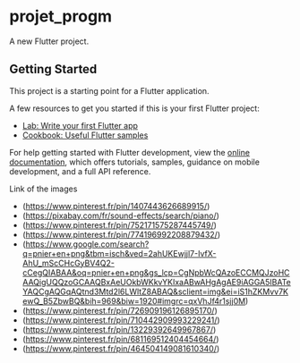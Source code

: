 # projet_progm

A new Flutter project.

## Getting Started

This project is a starting point for a Flutter application.

A few resources to get you started if this is your first Flutter project:

- [Lab: Write your first Flutter app](https://docs.flutter.dev/get-started/codelab)
- [Cookbook: Useful Flutter samples](https://docs.flutter.dev/cookbook)

For help getting started with Flutter development, view the
[online documentation](https://docs.flutter.dev/), which offers tutorials,
samples, guidance on mobile development, and a full API reference.

Link of the images
- (https://www.pinterest.fr/pin/1407443626689915/)
- (https://pixabay.com/fr/sound-effects/search/piano/)
- (https://www.pinterest.fr/pin/752171575287445749/)
- (https://www.pinterest.fr/pin/774196992208879432/)
- (https://www.google.com/search?q=pnier+en+png&tbm=isch&ved=2ahUKEwjjl7-IvfX-AhU_mScCHcGyBV4Q2-cCegQIABAA&oq=pnier+en+png&gs_lcp=CgNpbWcQAzoECCMQJzoHCAAQigUQQzoGCAAQBxAeUOkbWKkvYKIxaABwAHgAgAE9iAGGA5IBATeYAQCgAQGqAQtnd3Mtd2l6LWltZ8ABAQ&sclient=img&ei=iS1hZKMvv7KewQ_B5ZbwBQ&bih=969&biw=1920#imgrc=qxVhJf4r1sjj0M)
- (https://www.pinterest.fr/pin/726909196126895170/)
- (https://www.pinterest.fr/pin/710442909993229241/)
- (https://www.pinterest.fr/pin/13229392649967867/)
- (https://www.pinterest.fr/pin/681169512404454664/)
- (https://www.pinterest.fr/pin/464504149081610340/)
